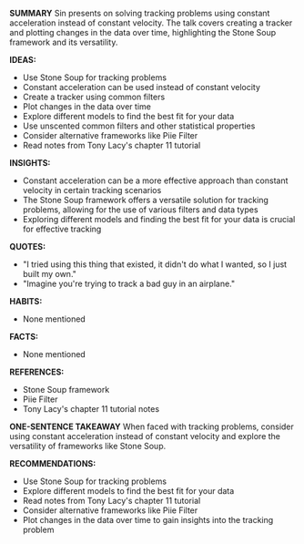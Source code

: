 **SUMMARY**
Sin presents on solving tracking problems using constant acceleration instead of constant velocity. The talk covers creating a tracker and plotting changes in the data over time, highlighting the Stone Soup framework and its versatility.

**IDEAS:**

* Use Stone Soup for tracking problems
* Constant acceleration can be used instead of constant velocity
* Create a tracker using common filters
* Plot changes in the data over time
* Explore different models to find the best fit for your data
* Use unscented common filters and other statistical properties
* Consider alternative frameworks like Piie Filter
* Read notes from Tony Lacy's chapter 11 tutorial

**INSIGHTS:**

* Constant acceleration can be a more effective approach than constant velocity in certain tracking scenarios
* The Stone Soup framework offers a versatile solution for tracking problems, allowing for the use of various filters and data types
* Exploring different models and finding the best fit for your data is crucial for effective tracking

**QUOTES:**

* "I tried using this thing that existed, it didn't do what I wanted, so I just built my own."
* "Imagine you're trying to track a bad guy in an airplane."

**HABITS:**

* None mentioned

**FACTS:**

* None mentioned

**REFERENCES:**

* Stone Soup framework
* Piie Filter
* Tony Lacy's chapter 11 tutorial notes

**ONE-SENTENCE TAKEAWAY**
When faced with tracking problems, consider using constant acceleration instead of constant velocity and explore the versatility of frameworks like Stone Soup.

**RECOMMENDATIONS:**

* Use Stone Soup for tracking problems
* Explore different models to find the best fit for your data
* Read notes from Tony Lacy's chapter 11 tutorial
* Consider alternative frameworks like Piie Filter
* Plot changes in the data over time to gain insights into the tracking problem

